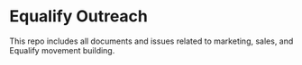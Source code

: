# Equalify Outreach
This repo includes all documents and issues related to marketing, sales, and Equalify movement building.

